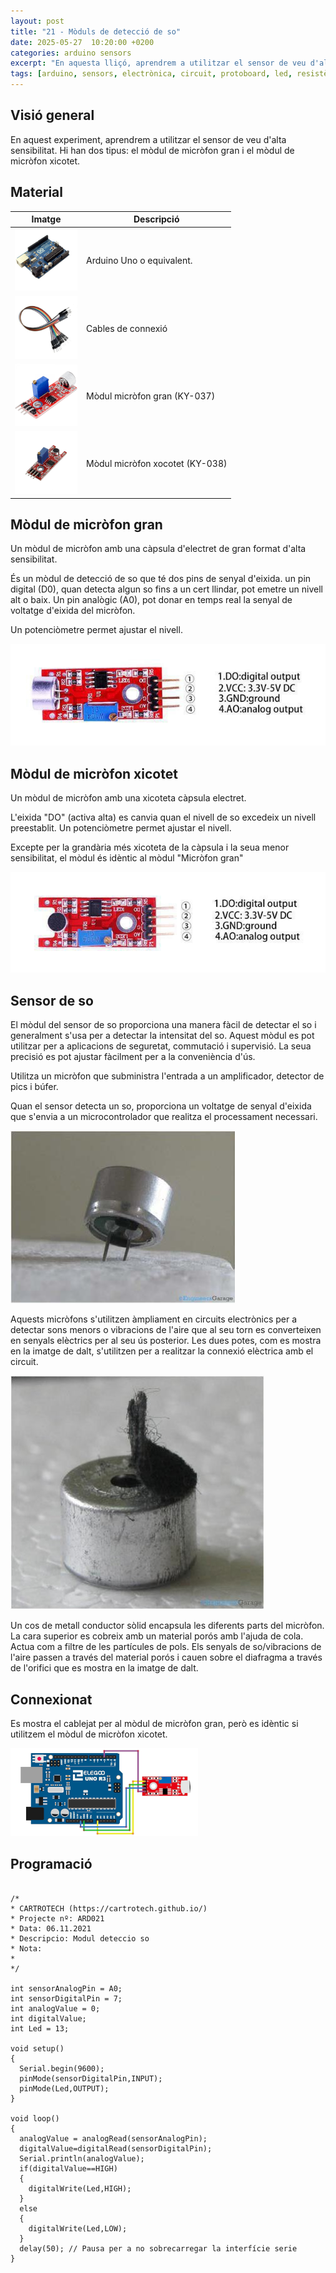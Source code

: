 ```yaml
---
layout: post
title: "21 - Mòduls de detecció de so"
date: 2025-05-27  10:20:00 +0200
categories: arduino sensors
excerpt: "En aquesta lliçó, aprendrem a utilitzar el sensor de veu d'alta sensibilitat."
tags: [arduino, sensors, electrònica, circuit, protoboard, led, resistència, potenciòmetre]
---
```


[img1]: /assets/imatges/ard/ard_21_01.png "muntatge-micròfon-gran"
[img2]: /assets/imatges/ard/ard_21_02.png "muntatge-micròfon-xicotet"
[img3]: /assets/imatges/ard/ard_21_03.png "muntatge-sensor-so"
[img4]: /assets/imatges/ard/ard_21_04.png "muntatge-sensor-so"
[img5]: /assets/imatges/ard/ard_21_05.png "muntatge-sensor-so"
[img6]: /assets/imatges/mat/mat_unor3.png "Arduino Uno o compatible"
[img7]: /assets/imatges/mat/mat_cables.png "Cables de connexió"
[img8]: /assets/imatges/mat/mat_KY-037.png "Mòdul micròfon gran (KY-037)"
[img9]: /assets/imatges/mat/mat_KY-038.png "Mòdul micròfon xicotet (KY-038)"

## Visió general

En aquest experiment, aprendrem a utilitzar el sensor de veu d'alta
sensibilitat. Hi han dos tipus: el mòdul de micròfon gran i el mòdul de
micròfon xicotet.

## Material

| Imatge | Descripció |
| ------ | ---------- |
| ![Arduino UNO][img6]   | Arduino Uno o equivalent. |
| ![Cables][img7]        | Cables de connexió            |
| ![KY-037][img8]        | Mòdul micròfon gran (KY-037)    |
| ![KY-038][img9]        | Mòdul micròfon xocotet (KY-038) |

## Mòdul de micròfon gran

Un mòdul de micròfon amb una càpsula d'electret de gran format d'alta
sensibilitat.

És un mòdul de detecció de so que té dos pins de senyal d'eixida. un
pin digital (D0), quan detecta algun so fins a un cert llindar, pot
emetre un nivell alt o baix. Un pin analògic (A0), pot donar en temps
real la senyal de voltatge d'eixida del micròfon.

Un potenciòmetre permet ajustar el nivell.

![Mòdul micròfon KY-037][img1]

## Mòdul de micròfon xicotet

Un mòdul de micròfon amb una xicoteta càpsula electret.

L'eixida "DO" (activa alta) es canvia quan el nivell de so excedeix
un nivell preestablit. Un potenciòmetre permet ajustar el nivell.

Excepte per la grandària més xicoteta de la càpsula i la seua menor
sensibilitat, el mòdul és idèntic al mòdul "Micròfon gran"

![Mòdul micròfon KY-038][img2]

## Sensor de so

El mòdul del sensor de so proporciona una manera fàcil de detectar el so
i generalment s'usa per a detectar la intensitat del so. Aquest mòdul
es pot utilitzar per a aplicacions de seguretat, commutació i
supervisió. La seua precisió es pot ajustar fàcilment per a la
conveniència d'ús.

Utilitza un micròfon que subministra l'entrada a un amplificador,
detector de pics i búfer.

Quan el sensor detecta un so, proporciona un voltatge de senyal
d'eixida que s'envia a un microcontrolador que realitza el
processament necessari.

![Sensor de so][img3]

Aquests micròfons s'utilitzen àmpliament en circuits electrònics per a
detectar sons menors o vibracions de l'aire que al seu torn es
converteixen en senyals elèctrics per al seu ús posterior. Les dues
potes, com es mostra en la imatge de dalt, s'utilitzen per a realitzar
la connexió elèctrica amb el circuit.

![Coberta del sensor de so][img4]

Un cos de metall conductor sòlid encapsula les diferents parts del
micròfon. La cara superior es cobreix amb un material porós amb l'ajuda
de cola. Actua com a filtre de les partícules de pols. Els senyals de so/vibracions de l'aire passen a través del material porós i cauen sobre
el diafragma a través de l'orifici que es mostra en la imatge de dalt.

## Connexionat

Es mostra el cablejat per al mòdul de micròfon gran, però es idèntic si
utilitzem el mòdul de micròfon xicotet.

![Connexionat mòdul de micròfon][img5]

## Programació

```Arduino

/*
* CARTROTECH (https://cartrotech.github.io/)
* Projecte nº: ARD021
* Data: 06.11.2021
* Descripcio: Modul deteccio so
* Nota:
*
*/

int sensorAnalogPin = A0;
int sensorDigitalPin = 7;
int analogValue = 0;
int digitalValue;
int Led = 13;

void setup()
{
  Serial.begin(9600);
  pinMode(sensorDigitalPin,INPUT);
  pinMode(Led,OUTPUT);
}

void loop()
{
  analogValue = analogRead(sensorAnalogPin);
  digitalValue=digitalRead(sensorDigitalPin);
  Serial.println(analogValue);
  if(digitalValue==HIGH)
  {
    digitalWrite(Led,HIGH);
  }
  else
  {
    digitalWrite(Led,LOW);
  }
  delay(50); // Pausa per a no sobrecarregar la interfície serie
}
```
